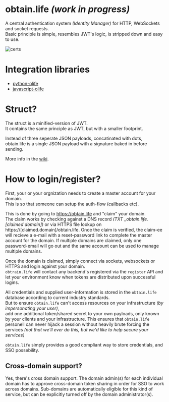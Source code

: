 # obtain.life *(work in progress)*
A central authentication system *(Identity Manager)* for HTTP, WebSockets and socket requests.<br>
Basic principle is simple, resembles JWT's logic, is stripped down and easy to use.

![certs](https://img.shields.io/badge/dummy%20certs-not%20prodction-blue.svg)

# Integration libraries

 * [python-olife](https://github.com/Torxed/python-olife)
 * [javascript-olife](https://github.com/Torxed/javascript-olife)

# Struct?

The struct is a minified-version of JWT.<br>
It contains the same principle as JWT, but with a smaller footprint.

Instead of three seperate JSON payloads, concatinated with dots,<br>
obtain.life is a single JSON payload with a signature baked in before sending.

More info in the [wiki](https://github.com/Torxed/obtain.life/wiki).

# How to login/register?

First, your or your orgnization needs to create a master account for your domain.<br>
This is so that someone can setup the auth-flow (callbacks etc).

This is done by going to https://obtain.life and "claim" your domain.<br>
The claim works by checking against a DNS record *(TXT _obtain.life.[claimed domain])* or via HTTPS file lookup on https://[claimed.domain]/obtain.life. Once the claim is verified, the claim-ee will recieve a e-mail with a reset-password link to complete the master account for the domain. If multiple domains are claimed, only one password-email will go out and the same account can be used to manage multiple domains.

Once the domain is claimed, simply connect via sockets, websockets or HTTPS and login against your domain.<br>
`obtrain.life` will contact any backend's registered via the `register` API and let your environment know when tokens are distributed upon successful logins.

All credentials and supplied user-information is stored in the `obtain.life` database according to current industry standards.<br>
But to ensure `obtain.life` can't access resources on your infrastructure *(by impersonating your user)*,<br>
add one additional token/shared secret to your own payloads, only known by your clients and your infrastructure. This ensures that `obtain.life` personell can never hijack a session without heavily brute forcing the services *(not that we'll ever do this, but we'd like to help secure your services)*

`obtain.life` simply provides a good compliant way to store credentials, and SSO possebility.

## Cross-domain support?

Yes, there's cross domain support. The domain admin(s) for each individual domain has to approve cross-domain token sharing in order for SSO to work across domains. Sub-domains are automatically eligible for this kind of service, but can be explicitly turned off by the domain administrator(s).
